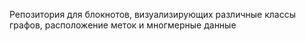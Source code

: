 Репозитория для блокнотов, визуализирующих различные классы графов, расположение меток и многмерные данные
